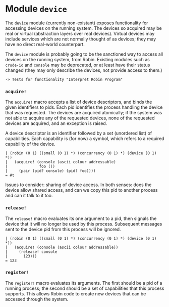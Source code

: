 Module `device`
===============

The `device` module (currently non-existant) exposes functionality for
accessing devices on the running system.  The devices so acquired may
be real or virtual (abstraction layers over real devices).  Virtual
devices may include services which are not normally thought of as devices;
they may have no direct real-world counterpart.

The `device` module is probably going to be the sanctioned way to access
all devices on the running system, from Robin.  Existing modules such as
`crude-io` and `console` may be deprecated, or at least have their status
changed (they may only describe the devices, not provide access to them.)

    -> Tests for functionality "Interpret Robin Program"

### `acquire!` ###

The `acquire!` macro accepts a list of device descriptors, and binds the
given identifiers to pids.  Each pid identifies the process handling the
device that was requested.  The devices are acquired atomically; if the
system was not able to acquire any of the requested devices, none of the
requested devices are acquired, and an exception is raised.

A device descriptor is an identifier followed by a set (unordered list)
of capabilities.  Each capability is (for now) a symbol, which refers to
a required capability of the device.

    | (robin (0 1) ((small (0 1) *) (concurrency (0 1) *) (device (0 1) *))
    |   (acquire! (console (ascii colour addressable)
    |              foo ())
    |     (pair (pid? console) (pid? foo))))
    = #t

Issues to consider: sharing of device access.  In both senses: does the
device allow shared access, and can we copy this pid to another process
and can it talk to it too.

### `release!` ###

The `release!` macro evaluates its one argument to a pid, then signals
the device that it will no longer be used by this process.  Subsequent
messages sent to the device pid from this process will be ignored.

    | (robin (0 1) ((small (0 1) *) (concurrency (0 1) *) (device (0 1) *))
    |   (acquire! (console (ascii colour addressable))
    |     (release! console
    |       123)))
    = 123

### `register!` ###

The `register!` macro evaluates its arguments.  The first should be a
pid of a running process; the second should be a set of capabilities
that this process supports.  This allows Robin code to create new devices
that can be accessed through the system.
